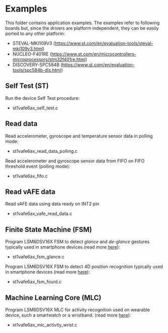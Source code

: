 # Examples

This folder contains application examples. The examples refer to following boards but, since the drivers are platform independent, they can be easily ported to any other platform:

- STEVAL-MKI109V3 (https://www.st.com/en/evaluation-tools/steval-mki109v3.html)
- NUCLEO-F401RE (https://www.st.com/en/microcontrollers-microprocessors/stm32f401re.html)
- DISCOVERY-SPC584B (https://www.st.com/en/evaluation-tools/spc584b-dis.html)

## Self Test (ST)

Run the device Self Test procedure:

  - st1vafe6ax_self_test.c

## Read data

Read accelerometer, gyroscope and temperature sensor data in polling mode:

  - st1vafe6ax_read_data_polling.c

Read accelerometer and gyroscope sensor data from FIFO on FIFO threshold event (polling mode):

  - st1vafe6ax_fifo.c

## Read vAFE data

Read vAFE data using data ready on INT2 pin

  - st1vafe6ax_vafe_read_data.c

## Finite State Machine (FSM)

Program LSM6DSV16X FSM to detect *glance* and *de-glance* gestures typically used in smartphone devices (read more [here](https://github.com/STMicroelectronics/st-mems-finite-state-machine/blob/main/examples/glance_detection/st1vafe6ax/README.md)):

  - st1vafe6ax_fsm_glance.c

Program LSM6DSV16X FSM to detect 4D position recognition typically used in smartphone devices (read more [here](https://github.com/STMicroelectronics/st-mems-finite-state-machine/blob/main/examples/fourd_orientation_detection/st1vafe6ax/README.md)):

  - st1vafe6ax_fsm_fourd.c

## Machine Learning Core (MLC)

Program LSM6DSV16X MLC for activity recognition used on wearable device, such a smartwatch or a wristband. (read more [here](https://github.com/STMicroelectronics/st-mems-machine-learning-core/blob/main/examples/activity_recognition_for_wrist/st1vafe6ax/README.md)):

  - st1vafe6ax_mlc_activity_wrist.c

